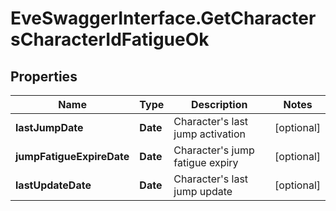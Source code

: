 # EveSwaggerInterface.GetCharactersCharacterIdFatigueOk

## Properties
Name | Type | Description | Notes
------------ | ------------- | ------------- | -------------
**lastJumpDate** | **Date** | Character&#39;s last jump activation | [optional] 
**jumpFatigueExpireDate** | **Date** | Character&#39;s jump fatigue expiry | [optional] 
**lastUpdateDate** | **Date** | Character&#39;s last jump update | [optional] 


